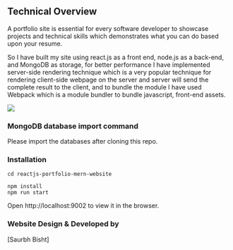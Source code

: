 ## Technical Overview
A portfolio site is essential for every software developer to showcase projects and technical skills which demonstrates what you can do based upon your resume. 

So I have built my site using react.js as a front end, node.js as a back-end, and MongoDB as storage, for better performance I have implemented server-side rendering technique which is a very popular technique for rendering client-side webpage on the server and server will send the complete result to the client, and to bundle the module I have used Webpack which is a module bundler to bundle javascript, front-end assets.

<img src='screenshot/thumbnail.png' />

### MongoDB database import command
Please import the databases after cloning this repo.

### Installation
``````````````````````````````````````
cd reactjs-portfolio-mern-website

npm install
npm run start
``````````````````````````````````````
Open http://localhost:9002 to view it in the browser.

### Website Design & Developed by
[Saurbh Bisht]

